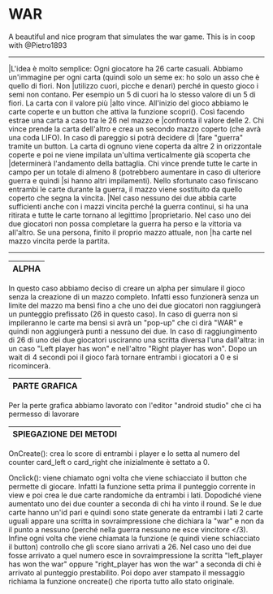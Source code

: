 # WAR
A beautiful and nice program that simulates the war game. This is in coop with @Pietro1893
 ______________________________________________________________________________________________________________________________________________________________________
|L'idea è molto semplice: Ogni giocatore ha 26 carte casuali. Abbiamo un'immagine per ogni carta (quindi solo un seme ex: ho solo un asso che è quello di fiori. Non |utilizzo cuori, picche e denari) perché in questo gioco i semi non contano. Per esempio un 5 di cuori ha lo stesso valore di un 5 di fiori. La carta con il valore più |alto vince. All'inizio del gioco abbiamo le carte coperte e un button che attiva la funzione scopri(). Così facendo estrae una carta a caso tra le 26 nel mazzo e |confronta il valore delle 2. Chi vince prende la carta dell'altro e crea un secondo mazzo coperto (che avrà una coda LIFO). In caso di pareggio si potrà decidere di |fare "guerra" tramite un button. La carta di ognuno viene coperta da altre 2 in orizzontale coperte e poi ne viene impilata un'ultima verticalmente già scoperta che |determinerà l'andamento della battaglia. Chi vince prende tutte le carte in campo per un totale di almeno 8 (potrebbero aumentare in caso di ulteriore guerra e quindi |si hanno altri impilamenti). Nello sfortunato caso finiscano entrambi le carte durante la guerra, il mazzo viene sostituito da quello coperto che segna la vincita. |Nel caso nessuno dei due abbia carte sufficienti anche con i mazzi vincita perché la guerra continui, si ha una ritirata e tutte le carte tornano al legittimo |proprietario. Nel caso uno dei due giocatori non possa completare la guerra ha perso e la vittoria va all'altro. Se una persona, finito il proprio mazzo attuale, non |ha carte nel mazzo vincita perde la partita.
______________________________________________________________________________________________________________________________________________________________________

|        ALPHA         |
|----------------------|

In questo caso abbiamo deciso di creare un alpha per simulare il gioco senza la creazione di un mazzo completo. Infatti esso funzionerà senza un limite del mazzo ma bensì fino a che uno dei due giocatori non raggiungerà un punteggio prefissato (26 in questo caso). In caso di guerra non si impileranno le carte ma bensì si avrà un "pop-up" che ci dirà "WAR" e quindi non aggiungerà punti a nessuno dei due. In caso di raggiungimento di 26 di uno dei due giocatori usciranno una scritta diversa l'una dall'altra: in un caso "Left player has won" e nell'altro "Right player has won". Dopo un wait di 4 secondi poi il gioco farà tornare entrambi i giocatori a 0 e si ricomincerà. 


|    PARTE GRAFICA     |
|----------------------|

Per la perte grafica abbiamo lavorato con l'editor "android studio" che ci ha permesso di lavorare 


|SPIEGAZIONE DEI METODI|
|----------------------|

OnCreate(): crea lo score di entrambi i player e lo setta al numero del counter card_left o card_right che inizialmente è settato a 0. 

Onclick(): viene chiamato ogni volta che viene schiacciato il button che permette di giocare. Infatti la funzione setta prima il punteggio corrente in view e poi crea le due carte randomiche da entrambi i lati. Dopodiché viene aumentato uno dei due counter a seconda di chi ha vinto il round. Se le due carte hanno un'id pari e quindi sono state generate da entrambi i lati 2 carte uguali appare una scritta in sovraimpressione che dichiara la "war" e non da il punto a nessuno (perché nella guerra nessuno ne esce vincitore </3). Infine ogni volta che viene chiamata la funzione (e quindi viene schiacciato il button) controllo che gli score siano arrivati a 26. Nel caso uno dei due fosse arrivato a quel numero esce in sovraimpressione la scritta "left_player has won the war" oppure "right_player has won the war" a seconda di chi è arrivato al punteggio prestabilito. Poi dopo aver stampato il messaggio richiama la funzione oncreate() che riporta tutto allo stato originale.  

